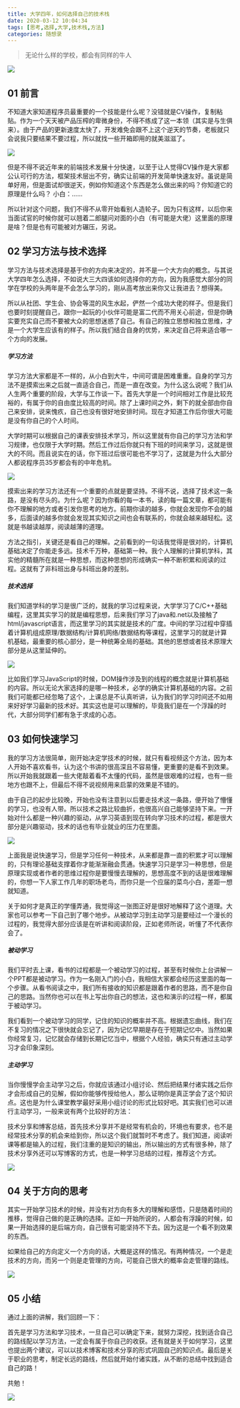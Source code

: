```yaml
---
title: 大学四年，如何选择自己的技术栈
date: 2020-03-12 10:04:34
tags: [思考,选择,大学,技术栈,方法]
categories: 随想录
---
```


> 无论什么样的学校，都会有同样的牛人

![ ](../common/1.gif)



## 01 前言



不知道大家知道程序员最重要的一个技能是什么呢？没错就是CV操作，复制粘贴。作为一个天天被产品压榨的卑微身份，不得不练成了这一本领（其实是与生俱来）。由于产品的更新速度太快了，开发难免会跟不上这个逆天的节奏，老板就只会说我只要结果不要过程，所以就找一些开箱即用的就美滋滋了。

![](./img/1.png)

但是不得不说近年来的前端技术发展十分快速，以至于让人觉得CV操作是大家都公认可行的方法，框架技术层出不穷，确实让前端的开发简单快速友好。虽说是简单好用，但是面试却很逆天，例如你知道这个东西是怎么做出来的吗？你知道它的原理是什么吗？         小白：......

所以针对这个问题，我们不得不从零开始看别人造轮子。因为只有这样，以后你来当面试官的时候你就可以翘着二郎腿问对面的小白（有可能是大佬）这里面的原理是啥？但是也有可能被对方碾压，另说。



## 02 学习方法与技术选择



学习方法与技术选择是基于你的方向来决定的，并不是一个大方向的概念。与其说大学四年怎么选择，不如说大三大四该如何选择你的方向，因为我感觉大部分的同学在学校的头两年是不会怎么学习的，刚从高考放出来你又让我进去？想得美。

所以从社团、学生会、协会等混的风生水起，俨然一个成功大佬的样子。但是我们也要时刻提醒自己，跟你一起玩的小伙伴可能是富二代而不用关心前途，但是你确实要充实自己而不要被大众的思想迷惑了自己。有自己的独立思想和独立思维，才是一个大学生应该有的样子。所以我们结合自身的优势，来决定自己将来适合哪一个方向的发展。

##### **学习方法**

学习方法大家都是不一样的，从小白到大牛，中间可谓是困难重重。自身的学习方法不是摸索出来之后就一直适合自己，而是一直在改变。为什么这么说呢？我们从人生两个重要的阶段，大学与工作谈一下。首先大学是一个时间相对工作是比较充裕的，有属于你的自由度比较高的时间。除了上课时间之外，剩下的就全部由你自己来安排，说来愧疚，自己也没有很好地安排时间。现在才知道工作后你很大可能是没有你自己的个人时间。

大学时期可以根据自己的课表安排技术学习，所以这里就有你自己的学习方法和学习规律，也仅限于大学时期。然后工作过后你就只有下班的时间来学习，这就是很大的不同。而且说实在的话，你下班过后很可能也不学习了，这就是为什么大部分人都说程序员35岁都会有的中年危机。



![](./img/3.png)

摸索出来的学习方法还有一个重要的点就是要坚持。不得不说，选择了技术这一条路，是没有尽头的。为什么呢？因为你看的每一本书，读的每一篇文章，都可能有你不理解的地方或者引发你思考的地方。前期你读的越多，你就会发现你不会的越多，后面读的越多你就会发现其实知识之间也会有联系的，你就会越来越轻松。这就是书越读越厚，阅读越薄的道理。

方法之指引，关键还是看自己的理解。之前看到的一句话我觉得是很对的，计算机基础决定了你能走多远。技术千万种，基础第一种。我个人理解的计算机学科，其实他的精髓所在就是一种思想，而这种思想的形成确实一种不断积累和阅读的过程。这就有了非科班出身与科班出身的差别。

##### **技术选择**

我们知道学科的学习是很广泛的，就我的学习过程来说，大学学习了C/C++基础编程，这里其实学习的就是编程思想，后来我们学习了java和.net以及接触了html/javascript语言，而这里学习的其实就是技术的广度。中间的学习过程中穿插着计算机组成原理/数据结构/计算机网络/数据结构等课程，这里学习的就是计算机基础，最重要的核心部分，是一种统筹全局的基础。其他的思想或者技术原理大部分是从这里延伸的。

![](./img/2.png)

比如我们学习JavaScript的时候，DOM操作涉及到的线程的概念就是计算机基础的内容。所以无论大家选择的是哪一种技术，必学的确实计算机基础的内容。之前我们可能都已经忽略了这个，上课总是不认真听讲，认为我们的学习时间还不如用来好好学习最新的技术好。其实这也是可以理解的，毕竟我们是在一个浮躁的时代，大部分同学们都有急于求成的心态。



## 03 如何快速学习



我的学习方法很简单，刚开始决定学技术的时候，就只有看视频这个方法，因为本人开始不喜欢看书，认为这个书讲的很高深且不容易懂，更重要的是看不到效果。所以开始我就跟着一些大佬敲着看不太懂的代码，虽然是很艰难的过程，也有一些地方也跟不上，但最后不得不说视频用来启蒙的效果是不错的。

由于自己的起步比较晚，开始也没有注意到以后要走技术这一条路，便开始了懵懂的学习，也没有人带。所以技术之路比较曲折，也很高兴自己能够坚持下来。一开始对什么都是一种兴趣的驱动，从学习英语到现在转向学习技术的过程，都是很大部分是兴趣驱动，技术的话也有毕业就业的压力在里面。

![](./img/4.png)

上面我是说快速学习，但是学习任何一种技术，从来都是靠一直的积累才可以理解的，只有理论基础支撑着你才能渐渐融会贯通。快速学习只是学习一种思想，但是原理实现或者作者的思维过程你是要慢慢去理解的，思想高度不到的话是很难理解的，你想一下人家工作几年的职场老鸟，而你只是一个应届的菜鸟小白，差距一想就知道。

关于如何才是真正的学懂弄通，我觉得这一张图正好是很好地解释了这个道理。大家也可以参考一下自己到了哪个地步。从被动学习到主动学习是要经过一个漫长的过程的，我觉得大部分应该是在听讲和阅读阶段，正如老师所说，听懂了不代表你会了。

##### **被动学习**

我们平时去上课，看书的过程都是一个被动学习的过程，甚至有时候你上台讲解一个PPT都是被动学习。作为一名刚入门的小白，我相信大家都会经历这里面的每一个步骤。从看书阅读之中，我们所有接收的知识都是跟着作者的思路，而不是你自己的思路。当然你也可以在书上写出你自己的想法，这也和演示的过程一样，都属于被动学习。

我们看到一个被动学习的同学，记住的知识的概率并不高。根据遗忘曲线，我们在不复习的情况之下很快就会忘记了，因为记忆早期是存在于短期记忆中。当然如果你经常复习，记忆就会存储到长期记忆当中，根据个人经验，确实只有通过主动学习才会印象深刻。

##### **主动学习**

当你慢慢学会主动学习之后，你就应该通过小组讨论、然后把结果付诸实践之后你才会形成自己的见解，假如你能够传授给他人，那么证明你是真正学会了这个知识点。这也是为什么课堂教学最好采用小组讨论的形式比较好吧。其实我们也可以进行主动学习，一般来说有两个比较好的方法：

技术分享和博客总结，首先技术分享并不是经常有机会的，环境也有要求，也不是经常技术分享的机会来给到你，所以这个我们就暂时不考虑了。我们知道，阅读听课等都是输入的过程，我们注重的是知识的输出，所以输出的方式有很多种，除了技术分享外还可以写博客的方式，也是一种学习总结的过程，推荐这个方式。

![](./img/1.jpg)



## 04 关于方向的思考



其实一开始学习技术的时候，并没有对方向有多大的理解和感悟，只是随着时间的推移，觉得自己做的是正确的选择。正如一开始所说的，人都会有浮躁的时候，如果一开始选择的是后端方向，自己很有可能坚持不下去。因为这是一个看不到效果的东西。

如果给自己的方向定义一个方向的话，大概是这样的情况。有两种情况，一个是走技术的方向，而另一个则是走管理的方向，可能自己很大的概率会走管理的路线。

![](./img/5.png)

## 05 小结



通过上面的讲解，我们回顾一下：

首先是学习方法和学习技术，一旦自己可以确定下来，就努力深挖，找到适合自己的路线配以学习方法，一定会有属于你自己的收获。还有就是关于如何学习，这里也提出两个建议，可以以技术博客和技术分享的形式巩固自己的知识点。最后是关于职业的思考，制定长远的路线，然后就开始付诸实践，从不断的总结中找到适合自己的路！

共勉！

![](../common/2.gif)

